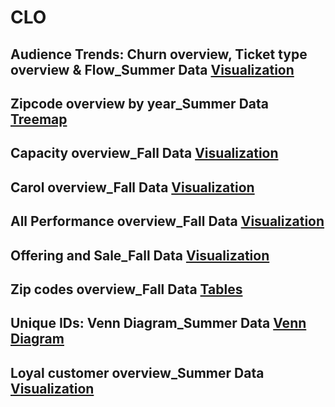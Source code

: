 # CLO 

## Audience Trends: Churn overview, Ticket type overview & Flow_Summer Data [Visualization](Flow.md)
## Zipcode overview by year_Summer Data [Treemap](zipcodetree.md)
## Capacity overview_Fall Data [Visualization](Capacity.md)
## Carol overview_Fall Data [Visualization](Carol.md)
## All Performance overview_Fall Data [Visualization](AllPerformance.md)
## Offering and Sale_Fall Data [Visualization](Offeringsale.md)
## Zip codes overview_Fall Data [Tables](Zipcodes.md)
## Unique IDs: Venn Diagram_Summer Data [Venn Diagram](venn.md)
## Loyal customer overview_Summer Data [Visualization](loyal.md)
